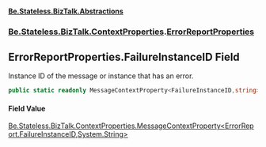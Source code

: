 #### [Be.Stateless.BizTalk.Abstractions](README.md 'README')
### [Be.Stateless.BizTalk.ContextProperties](Be.Stateless.BizTalk.ContextProperties.md 'Be.Stateless.BizTalk.ContextProperties').[ErrorReportProperties](ErrorReportProperties.md 'Be.Stateless.BizTalk.ContextProperties.ErrorReportProperties')

## ErrorReportProperties.FailureInstanceID Field

Instance ID of the message or instance that has an error.

```csharp
public static readonly MessageContextProperty<FailureInstanceID,string> FailureInstanceID;
```

#### Field Value
[Be.Stateless.BizTalk.ContextProperties.MessageContextProperty&lt;](MessageContextProperty_T,TR_.md 'Be.Stateless.BizTalk.ContextProperties.MessageContextProperty<T,TR>')[ErrorReport.FailureInstanceID](https://docs.microsoft.com/en-us/dotnet/api/ErrorReport.FailureInstanceID 'ErrorReport.FailureInstanceID')[,](MessageContextProperty_T,TR_.md 'Be.Stateless.BizTalk.ContextProperties.MessageContextProperty<T,TR>')[System.String](https://docs.microsoft.com/en-us/dotnet/api/System.String 'System.String')[&gt;](MessageContextProperty_T,TR_.md 'Be.Stateless.BizTalk.ContextProperties.MessageContextProperty<T,TR>')